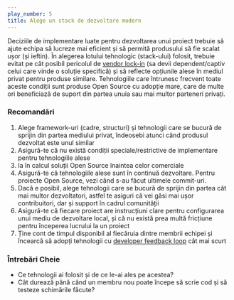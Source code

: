```yaml
---
play_number: 5
title: Alege un stack de dezvoltare modern
---
```


Deciziile de implementare luate pentru dezvoltarea unui proiect trebuie să ajute echipa să lucreze mai eficient și să permită produsului să fie scalat ușor (și ieftin). În alegerea lotului tehnologic (stack-ului) folosit, trebuie evitat pe cât posibil pericolul de [vendor lock-in](https://en.wikipedia.org/wiki/Vendor_lock-in) (sa devii dependent/captiv celui care vinde o soluție specifică) și să reflecte opțiunile alese în mediul privat pentru produse similare. Tehnologiile care întrunesc frecvent toate aceste condiții sunt produse Open Source cu adopție mare, care de multe ori beneficiază de suport din partea unuia sau mai multor parteneri privați. 

### Recomandări
1. Alege framework-uri (cadre, structuri) și tehnologii care se bucură de sprijin din partea mediului privat, îndeosebi atunci când produsul dezvoltat este unul similar
2. Asigură-te că nu există condiții speciale/restrictive de implementare pentru tehnologiile alese
3. Ia în calcul soluții Open Source înaintea celor comerciale
4. Asigură-te că tehnologiile alese sunt în continuă dezvoltare. Pentru proiecte Open Source, vezi când s-au făcut ultimele commit-uri.
5. Dacă e posibil, alege tehnologii care se bucură de sprijin din partea cât mai multor dezvoltatori, astfel te asiguri că vei găsi mai ușor contribuitori, dar și support în cadrul comunității
6. Asigură-te că fiecare proiect are instrucțiuni clare pentru configurarea unui mediu de dezvoltare local, și că nu există prea multă fricțiune pentru începerea lucrului la un proiect
7. Ține cont de timpul disponibil al fiecăruia dintre membrii echipei și încearcă să adopți tehnologii cu [developer feedback loop](https://xkcd.com/303/) cât mai scurt

### Întrebări Cheie
- Ce tehnologii ai folosit și de ce le-ai ales pe acestea?
- Cât durează până când un membru nou poate începe să scrie cod și să testeze schimările făcute?
